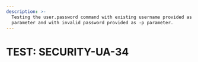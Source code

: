 ```yaml
---
description: >-
  Testing the user.password command with existing username provided as -u
  parameter and with invalid password provided as -p parameter.
---
```


# TEST: SECURITY-UA-34

